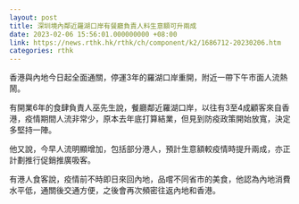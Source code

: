 ```yaml
---
layout: post
title: 深圳境內鄰近羅湖口岸有餐廳負責人料生意額可升兩成
date: 2023-02-06 15:56:01.000000000 +08:00
link: https://news.rthk.hk/rthk/ch/component/k2/1686712-20230206.htm
categories: rthk
---
```


香港與內地今日起全面通關，停運3年的羅湖口岸重開，附近一帶下午市面人流熱鬧。

有開業6年的食肆負責人巫先生說，餐廳鄰近羅湖口岸，以往有3至4成顧客來自香港，疫情期間人流非常少，原本去年底打算結業，但見到防疫政策開始放寬，決定多堅持一陣。

他又說，今早人流明顯增加，包括部分港人，預計生意額較疫情時提升兩成，亦正計劃推行促銷推廣吸客。

有港人食客說，疫情前不時即日來回內地，品嚐不同省市的美食，他認為內地消費水平低，通關後交通方便，之後會再次頻密往返內地和香港。
